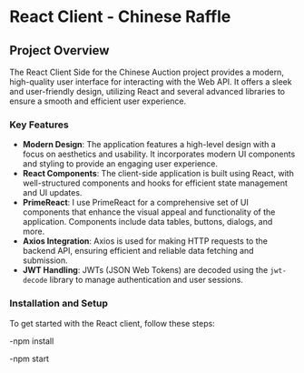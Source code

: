# React Client - Chinese Raffle

## Project Overview

The React Client Side for the Chinese Auction project provides a modern, high-quality user interface for interacting with the Web API. It offers a sleek and user-friendly design, utilizing React and several advanced libraries to ensure a smooth and efficient user experience.

### Key Features

- **Modern Design**: The application features a high-level design with a focus on aesthetics and usability. It incorporates modern UI components and styling to provide an engaging user experience.
- **React Components**: The client-side application is built using React, with well-structured components and hooks for efficient state management and UI updates.
- **PrimeReact**: I use PrimeReact for a comprehensive set of UI components that enhance the visual appeal and functionality of the application. Components include data tables, buttons, dialogs, and more.
- **Axios Integration**: Axios is used for making HTTP requests to the backend API, ensuring efficient and reliable data fetching and submission.
- **JWT Handling**: JWTs (JSON Web Tokens) are decoded using the `jwt-decode` library to manage authentication and user sessions.

### Installation and Setup

To get started with the React client, follow these steps:

-npm install

-npm start
